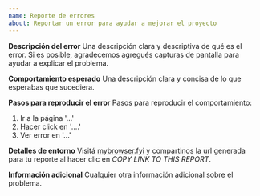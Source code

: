 ```yaml
---
name: Reporte de errores
about: Reportar un error para ayudar a mejorar el proyecto
---
```


**Descripción del error**
Una descripción clara y descriptiva de qué es el error. Si es posible, agradecemos agregués capturas de pantalla para ayudar a explicar el problema.

**Comportamiento esperado**
Una descripción clara y concisa de lo que esperabas que sucediera.

**Pasos para reproducir el error**
Pasos para reproducir el comportamiento:

1.  Ir a la página '...'
2.  Hacer click en '....'
3.  Ver error en '...'

**Detalles de entorno**
Visitá [mybrowser.fyi](https://mybrowser.fyi) y compartinos la url generada para tu reporte al hacer clic en _COPY LINK TO THIS REPORT_.

**Información adicional**
Cualquier otra información adicional sobre el problema.
